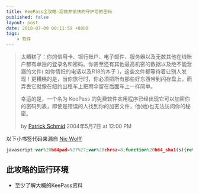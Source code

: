 ```yaml
---
title: KeePass全攻略-高效并愉快的守护您的密码
published: false
layout: post
date: 2018-07-09 00:11:59 +0800
tags:
    - 软件
---
```


>太糟糕了：你的信用卡、银行账户、电子邮件、服务器以及无数其他在线账户都有单独的登录名和密码。你甚至还有其他最高机密的数据以及绝不能泄漏的文件( 如你情妇的电话以及R18的本子 )，这些文件都等待着让别人发现！更糟糕的是，当你旅行时，你必须把所有那些好东西带到闪存盘上，而弄丢它就像在纽约出租车上把雨伞留在后面车上一样简单。
>
>幸运的是，一个名为 KeePass 的免费软件实用程序已经出现它可以加密你的密码列表，即使是错误的人找到你的加密文件，他(她)也无法访问你的秘密。
>
>by [Patrick Schmid](https://www.tomshardware.com/reviews/locking-passwords-keepass,806.html "备份： archive.fo/UIody") 2004年5月7日 at 12:00 PM

<!-- more -->

以下小书签代码来源自 [Nic Wolff](http://angel.net/~nic/passwdlet.current.html)

~~~ javascript
javascript:var%20b64pad=%27%27;var%20chrsz=8;function%20b64_sha1(s){return%20binb2b64(core_sha1(str2binb(s),s.length*chrsz));}function%20core_sha1(x,len){x[len>>5]|=0x80<<(24-len);x[((len+64>>9)<<4)+15]=len;var%20w=Array(80);var%20a=1732584193;var%20b=-271733879;var%20c=-1732584194;var%20d=271733878;var%20e=-1009589776;for(var%20i=0;i<x.length;i+=16){var%20olda=a;var%20oldb=b;var%20oldc=c;var%20oldd=d;var%20olde=e;for(var%20j=0;j<80;j++){if(j<16)w[j]=x[i+j];else%20w[j]=rol(w[j-3]^w[j-8]^w[j-14]^w[j-16],1);var%20t=safe_add(safe_add(rol(a,5),sha1_ft(j,b,c,d)),safe_add(safe_add(e,w[j]),sha1_kt(j)));e=d;d=c;c=rol(b,30);b=a;a=t;}a=safe_add(a,olda);b=safe_add(b,oldb);c=safe_add(c,oldc);d=safe_add(d,oldd);e=safe_add(e,olde);}return%20Array(a,b,c,d,e);}function%20sha1_ft(t,b,c,d){if(t<20)return%20(b&c)|((~b)&d);if(t<40)return%20b^c^d;if(t<60)return%20(b&c)|(b&d)|(c&d);return%20b^c^d;}function%20sha1_kt(t){return%20(t<20)?1518500249:(t<40)?1859775393:(t<60)?-1894007588:-899497514;}function%20safe_add(x,y){var%20lsw=(x&0xFFFF)+(y&0xFFFF);var%20msw=(x>>16)+(y>>16)+(lsw>>16);return%20(msw<<16)|(lsw&0xFFFF);}function%20rol(num,cnt){return%20(num<<cnt)|(num>>>(32-cnt));}function%20str2binb(str){var%20bin=Array();var%20mask=(1<<chrsz)-1;for(var%20i=0;i<str.length*chrsz;i+=chrsz)bin[i>>5]|=(str.charCodeAt(i/chrsz)&mask)<<(24-i);return%20bin;}function%20binb2b64(binarray){var%20tab=%27ABCDEFGHIJKLMNOPQRSTUVWXYZabcdefghijklmnopqrstuvwxyz0123456789+/%27;var%20str=%27%27;for(var%20i=0;i<binarray.length*4;i+=3){var%20triplet=(((binarray[i>>2]>>8*(3-i%254))&0xFF)<<16)|(((binarray[i+1>>2]>>8*(3-(i+1)%254))&0xFF)<<8)|((binarray[i+2>>2]>>8*(3-(i+2)%254))&0xFF);for(var%20j=0;j<4;j++){if(i*8+j*6>binarray.length*32)str+=b64pad;else%20str+=tab.charAt((triplet>>6*(3-j))&0x3F);}}return%20str;}function%20doIt(){var%20master=%27MASTER_PASSWORD%27;if(master!=%27%27&&master!=null){host=document.location.href.match(/http(s*):\/\/([^/]+)/)[2];if(sld=host.match(/([^.]+\.([a-z][a-z][a-z]+|a[^abhjkpvy]|b[^cdklnpqux]|c[^bejkpqsty]|d[ejkmoz]|e[cegsu]|f[imor]|g[^cjkouvxz]|h[kmnrtu]|i[demnoqrst]|j[eop]|k[gimnpryz]|l[abcikrstuvy]|m[^bfijmz]|n[acefgloru]|om|p[aefhklmnrstwy]|qa|r[eosuw]|s[^fpqsw]|t[^abeiqrsuxy]|u[agsyz]|v[aceginu]|w[fs]|yt))$/i)){domain=sld[0];}else{domain=host.match(/([^.]+\.[^.]+\.[a-z][a-z])$/i)[0];}var%20i=0,j=0,p=b64_sha1(master+%27:%27+domain).substr(0,13)+%27@1a%27,E=document.getElementsByTagName(%27input%27),g=false;for(j=0;j<E.length;j++){D=E[j];if(D.type==%27password%27){D.value=p;D.focus();g=true;}if(D.type==%27text%27){if(D.name.toUpperCase().indexOf(%27PASSWORD%27)!=-1||D.name.toUpperCase().indexOf(%27PASSWD%27)!=-1){D.value=p;D.focus();g=true;}}}if(!g){window.prompt(%27Your%20password%20for%20%27+domain+%27%20is%27,p)}}}doIt();void(null);
~~~

此攻略的运行环境
--------------

- 至少了解大概的KeePass资料
